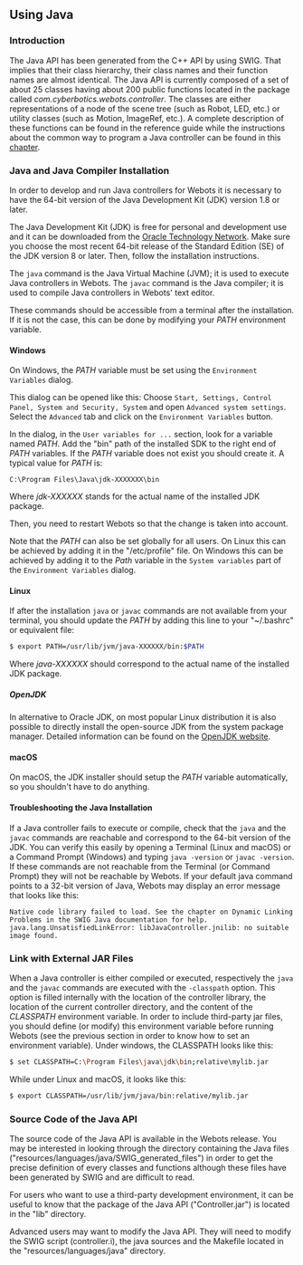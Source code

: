 ## Using Java

### Introduction

The Java API has been generated from the C++ API by using SWIG.
That implies that their class hierarchy, their class names and their function names are almost identical.
The Java API is currently composed of a set of about 25 classes having about 200 public functions located in the package called *com.cyberbotics.webots.controller*.
The classes are either representations of a node of the scene tree (such as Robot, LED, etc.) or utility classes (such as Motion, ImageRef, etc.).
A complete description of these functions can be found in the reference guide while the instructions about the common way to program a Java controller can be found in this [chapter](programming-fundamentals.md).

### Java and Java Compiler Installation

In order to develop and run Java controllers for Webots it is necessary to have the 64-bit version of the Java Development Kit (JDK) version 1.8 or later.

The Java Development Kit (JDK) is free for personal and development use and it can be downloaded from the [Oracle Technology Network](http://www.oracle.com/technetwork/java/javase/downloads).
Make sure you choose the most recent 64-bit release of the Standard Edition (SE) of the JDK version 8 or later.
Then, follow the installation instructions.

The `java` command is the Java Virtual Machine (JVM); it is used to execute Java controllers in Webots.
The `javac` command is the Java compiler; it is used to compile Java controllers in Webots' text editor.

These commands should be accessible from a terminal after the installation.
If it is not the case, this can be done by modifying your *PATH* environment variable.

#### Windows

On Windows, the *PATH* variable must be set using the `Environment Variables` dialog.

This dialog can be opened like this: Choose `Start, Settings, Control Panel, System and Security, System` and open `Advanced system settings`.
Select the `Advanced` tab and click on the `Environment Variables` button.

In the dialog, in the `User variables for ...` section, look for a variable named *PATH*.
Add the "bin" path of the installed SDK to the right end of *PATH* variables.
If the *PATH* variable does not exist you should create it.
A typical value for *PATH* is:

```
C:\Program Files\Java\jdk-XXXXXXX\bin
```

Where *jdk-XXXXXX* stands for the actual name of the installed JDK package.

Then, you need to restart Webots so that the change is taken into account.

Note that the *PATH* can also be set globally for all users.
On Linux this can be achieved by adding it in the "/etc/profile" file.
On Windows this can be achieved by adding it to the *Path* variable in the `System variables` part of the `Environment Variables` dialog.

#### Linux

If after the installation ``java`` or ``javac`` commands are not available from your terminal, you should update the *PATH* by adding this line to your "~/.bashrc" or equivalent file:

```sh
$ export PATH=/usr/lib/jvm/java-XXXXXX/bin:$PATH
```

Where *java-XXXXXX* should correspond to the actual name of the installed JDK package.

##### OpenJDK

In alternative to Oracle JDK, on most popular Linux distribution it is also possible to directly install the open-source JDK from the system package manager.
Detailed information can be found on the [OpenJDK website](http://openjdk.java.net/install/index.html).

#### macOS

On macOS, the JDK installer should setup the *PATH* variable automatically, so you shouldn't have to do anything.

#### Troubleshooting the Java Installation

If a Java controller fails to execute or compile, check that the `java` and the `javac` commands are reachable and correspond to the 64-bit version of the JDK.
You can verify this easily by opening a Terminal (Linux and macOS) or a Command Prompt (Windows) and typing `java -version` or `javac -version`.
If these commands are not reachable from the Terminal (or Command Prompt) they will not be reachable by Webots.
If your default java command points to a 32-bit version of Java, Webots may display an error message that looks like this:

```
Native code library failed to load. See the chapter on Dynamic Linking
Problems in the SWIG Java documentation for help.
java.lang.UnsatisfiedLinkError: libJavaController.jnilib: no suitable
image found.
```

### Link with External JAR Files

When a Java controller is either compiled or executed, respectively the `java` and the `javac` commands are executed with the `-classpath` option.
This option is filled internally with the location of the controller library, the location of the current controller directory, and the content of the *CLASSPATH* environment variable.
In order to include third-party jar files, you should define (or modify) this environment variable before running Webots (see the previous section in order to know how to set an environment variable).
Under windows, the CLASSPATH looks like this:

```sh
$ set CLASSPATH=C:\Program Files\java\jdk\bin;relative\mylib.jar
```

While under Linux and macOS, it looks like this:

```sh
$ export CLASSPATH=/usr/lib/jvm/java/bin:relative/mylib.jar
```

### Source Code of the Java API

The source code of the Java API is available in the Webots release.
You may be interested in looking through the directory containing the Java files ("resources/languages/java/SWIG\_generated\_files") in order to get the precise definition of every classes and functions although these files have been generated by SWIG and are difficult to read.

For users who want to use a third-party development environment, it can be useful to know that the package of the Java API ("Controller.jar") is located in the "lib" directory.

Advanced users may want to modify the Java API.
They will need to modify the SWIG script (controller.i), the java sources and the Makefile located in the "resources/languages/java" directory.
